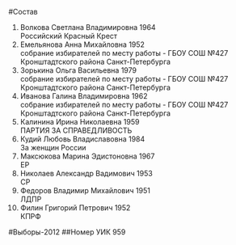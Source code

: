 #Состав
1. Волкова Светлана Владимировна 1964   
    Российский Красный Крест
2. Емельянова Анна Михайловна 1952   
    собрание избирателей по месту работы - ГБОУ СОШ №427 Кронштадтского района Санкт-Петербурга
3. Зорькина Ольга Васильевна 1979   
    собрание избирателей по месту работы - ГБОУ СОШ №427 Кронштадтского района Санкт-Петербурга
4. Иванова Галина Владимировна 1962   
    собрание избирателей по месту работы - ГБОУ СОШ №427 Кронштадтского района Санкт-Петербурга
5. Калинина Ирина Николаевна 1959   
    ПАРТИЯ ЗА СПРАВЕДЛИВОСТЬ
6. Кудий Любовь Владиславовна 1984   
    За женщин России
7. Максюкова Марина Эдистоновна 1967   
    ЕР
8. Николаев Александр Вадимович 1953   
    СР
9. Федоров Владимир Михайлович 1951   
    ЛДПР
10. Филин Григорий Петрович 1952   
    КПРФ

#Выборы-2012
##Номер УИК
959